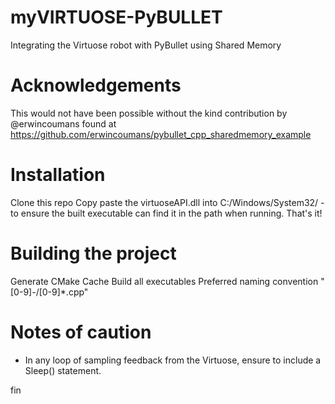 # myVIRTUOSE-PyBULLET
Integrating the Virtuose robot with PyBullet using Shared Memory

# 

# Acknowledgements
This would not have been possible without the kind contribution by @erwincoumans found at https://github.com/erwincoumans/pybullet_cpp_sharedmemory_example

# Installation
Clone this repo
Copy paste the virtuoseAPI.dll into C:/Windows/System32/ - to ensure the built executable can find it in the path when running.
That's it!

# Building the project
Generate CMake Cache
Build all executables
Preferred naming convention
  "[0-9]*-*/[0-9]*.cpp"

# Notes of caution
- In any loop of sampling feedback from the Virtuose, ensure to include a Sleep() statement.

fin
